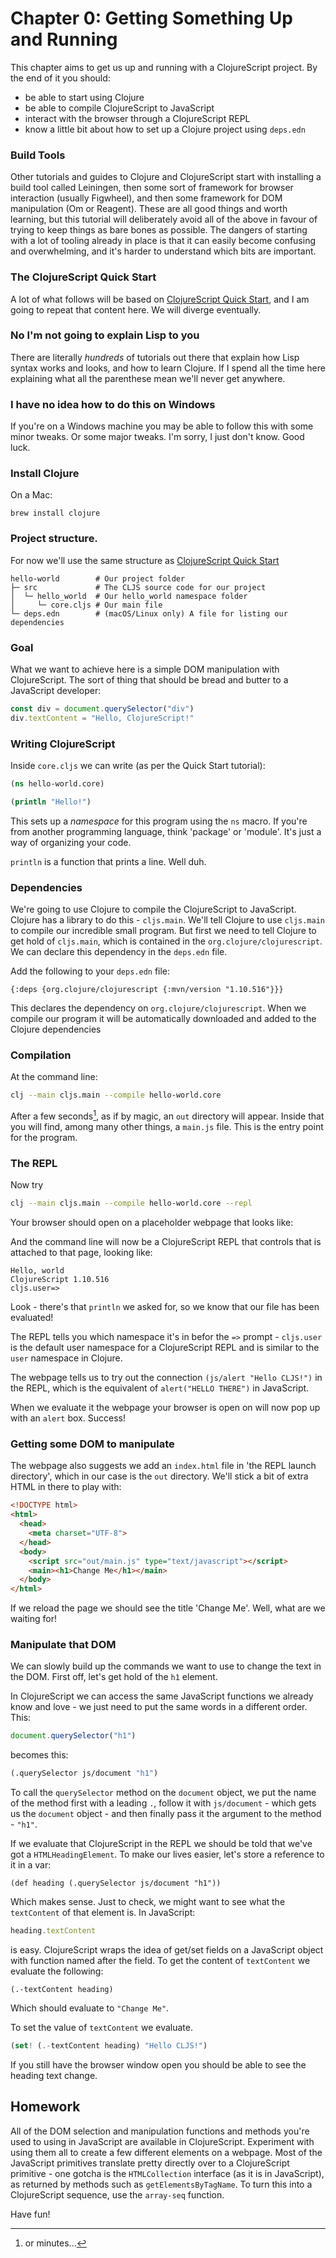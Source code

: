 # Chapter 0: Getting Something Up and Running

This chapter aims to get us up and running with a ClojureScript project. By the
end of it you should:

- be able to start using Clojure
- be able to compile ClojureScript to JavaScript
- interact with the browser through a ClojureScript REPL
- know a little bit about how to set up a Clojure project using `deps.edn`

### Build Tools

Other tutorials and guides to Clojure and ClojureScript start with installing a
build tool called Leiningen, then some sort of framework for browser interaction
(usually Figwheel), and then some framework for DOM manipulation (Om or
Reagent). These are all good things and worth learning, but this tutorial will
deliberately avoid all of the above in favour of trying to keep things as bare
bones as possible. The dangers of starting with a lot of tooling already in
place is that it can easily become confusing and overwhelming, and it's harder
to understand which bits are important.

### The ClojureScript Quick Start
A lot of what follows will be based on [ClojureScript Quick
Start](https://clojurescript.org/guides/quick-start), and I am going to repeat
that content here. We will diverge eventually.

### No I'm not going to explain Lisp to you

There are literally _hundreds_ of tutorials out there that explain how Lisp
syntax works and looks, and how to learn Clojure. If I spend all the time here
explaining what all the parenthese mean we'll never get anywhere.

### I have no idea how to do this on Windows

If you're on a Windows machine you may be able to follow this with some minor
tweaks. Or some major tweaks. I'm sorry, I just don't know. Good luck.

### Install Clojure

On a Mac:

`brew install clojure`

### Project structure.

For now we'll use the same structure as [ClojureScript Quick Start](https://clojurescript.org/guides/quick-start)

```
hello-world        # Our project folder
├─ src             # The CLJS source code for our project
│  └─ hello_world  # Our hello_world namespace folder
│     └─ core.cljs # Our main file
└─ deps.edn        # (macOS/Linux only) A file for listing our dependencies
```

### Goal

What we want to achieve here is a simple DOM manipulation with
ClojureScript. The sort of thing that should be bread and butter to a JavaScript
developer:

```javascript
const div = document.querySelector("div")
div.textContent = "Hello, ClojureScript!"
```


### Writing ClojureScript

Inside `core.cljs` we can write (as per the Quick Start tutorial):

```clojure
(ns hello-world.core)

(println "Hello!")
```

This sets up a _namespace_ for this program using the `ns` macro. If you're from
another programming language, think 'package' or 'module'. It's just a way of
organizing your code.

`println` is a function that prints a line. Well duh.

### Dependencies

We're going to use Clojure to compile the ClojureScript to JavaScript. Clojure
has a library to do this - `cljs.main`. We'll tell Clojure to use `cljs.main` to
compile our incredible small program. But first we need to tell Clojure to get
hold of `cljs.main`, which is contained in the `org.clojure/clojurescript`. We
can declare this dependency in the `deps.edn` file.

Add the following to your `deps.edn` file:

```
{:deps {org.clojure/clojurescript {:mvn/version "1.10.516"}}}
```

This declares the dependency on `org.clojure/clojurescript`. When we compile our
program it will be automatically downloaded and added to the Clojure dependencies

### Compilation
At the command line:

```bash
clj --main cljs.main --compile hello-world.core
```

After a few seconds[^1], as if by magic, an `out` directory will appear. Inside
that you will find, among many other things, a `main.js` file. This is the entry
point for the program.

### The REPL

Now try

```bash
clj --main cljs.main --compile hello-world.core --repl
```

Your browser should open on a placeholder webpage that looks like:

And the command line will now be a ClojureScript REPL that controls that is
attached to that page, looking like:

```
Hello, world
ClojureScript 1.10.516
cljs.user=>
```

Look - there's that `println` we asked for, so we know that our file has been
evaluated!

The REPL tells you which namespace it's in befor the `=>` prompt - `cljs.user`
is the default user namespace for a ClojureScript REPL and is similar to the
`user` namespace in Clojure.

The webpage tells us to try out the connection `(js/alert "Hello CLJS!")` in the
REPL, which is the equivalent of `alert("HELLO THERE")` in JavaScript.

When we evaluate it the webpage your browser is open on will now pop up with an
`alert` box. Success!

### Getting some DOM to manipulate

The webpage also suggests we add an `index.html` file in 'the REPL launch
directory', which in our case is the `out` directory. We'll stick a bit of extra
HTML in there to play with:

```html
<!DOCTYPE html>
<html>
  <head>
    <meta charset="UTF-8">
  </head>
  <body>
    <script src="out/main.js" type="text/javascript"></script>
    <main><h1>Change Me</h1></main>
  </body>
</html>
```

If we reload the page we should see the title 'Change Me'. Well, what are we
waiting for!

### Manipulate that DOM

We can slowly build up the commands we want to use to change the text in the
DOM. First off, let's get hold of the `h1` element.

In ClojureScript we can access the same JavaScript functions we already know and
love - we just need to put the same words in a different order. This:

```javascript
document.querySelector("h1")
```

becomes this:

```clojure
(.querySelector js/document "h1")
```

 To call the `querySelector` method on the `document` object, we put the name of the method
first with a leading `.`, follow it with `js/document` - which gets us the
`document` object - and then finally pass it the argument to the method -
`"h1"`.

If we evaluate that ClojureScript in the REPL we should be told that we've got a
`HTMLHeadingElement`. To make our lives easier, let's store a reference to it in
a var:

```clojurescript
(def heading (.querySelector js/document "h1"))
```

Which makes sense. Just to check, we might want to see what the `textContent` of
that element is. In JavaScript:

```javascript
heading.textContent
```

is easy. ClojureScript wraps the idea of get/set fields on a JavaScript object
with function named after the field. To get the content of `textContent` we evaluate the
following:

```clojurescript
(.-textContent heading)
```

Which should evaluate to `"Change Me"`.

To set the value of `textContent` we evaluate.

```javascript
(set! (.-textContent heading) "Hello CLJS!")
```

If you still have the browser window open you should be able to see the heading
text change.

## Homework

All of the DOM selection and manipulation functions and methods you're used to
using in JavaScript are available in ClojureScript. Experiment with using them
all to create a few different elements on a webpage. Most of the JavaScript
primitives translate pretty directly over to a ClojureScript primitive - one
gotcha is the `HTMLCollection` interface (as it is in JavaScript), as returned
by methods such as `getElementsByTagName`. To turn this into a ClojureScript
sequence, use the `array-seq` function.

Have fun!

[^1]: or minutes...
